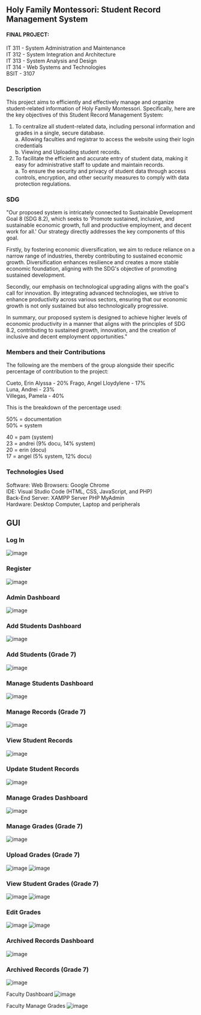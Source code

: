 ## Holy Family Montessori: Student Record Management System

#### FINAL PROJECT:    
IT 311 - System Administration and Maintenance   
IT 312 - System Integration and Architecture   
IT 313 - System Analysis and Design   
IT 314 - Web Systems and Technologies   
BSIT - 3107   

### Description
This project aims to efficiently and effectively manage and organize student-related information of Holy Family Montessori. Specifically, here are the key objectives of this Student Record Management System:    
1. To centralize all student-related data, including personal information and grades in a single, secure database.    
   a. Allowing faculties and registrar to access the website using their login credentials  
   b. Viewing and Uploading student records.  
3. To facilitate the efficient and accurate entry of student data, making it easy for administrative staff to update and maintain records.  
   a. To ensure the security and privacy of student data through access controls, encryption, and other security measures to comply with data protection regulations.

### SDG
"Our proposed system is intricately connected to Sustainable Development Goal 8 (SDG 8.2), which seeks to 'Promote sustained, inclusive, and sustainable economic growth, full and productive employment, and decent work for all.' Our strategy directly addresses the key components of this goal.

Firstly, by fostering economic diversification, we aim to reduce reliance on a narrow range of industries, thereby contributing to sustained economic growth. Diversification enhances resilience and creates a more stable economic foundation, aligning with the SDG's objective of promoting sustained development.

Secondly, our emphasis on technological upgrading aligns with the goal's call for innovation. By integrating advanced technologies, we strive to enhance productivity across various sectors, ensuring that our economic growth is not only sustained but also technologically progressive.

In summary, our proposed system is designed to achieve higher levels of economic productivity in a manner that aligns with the principles of SDG 8.2, contributing to sustained growth, innovation, and the creation of inclusive and decent employment opportunities."   

### Members and their Contributions  
The following are the members of the group alongside their specific percentage of contribution to the project:   

Cueto, Erin Alyssa - 20% 
Frago, Angel Lloydylene - 17%   
Luna, Andrei - 23%  
Villegas, Pamela - 40%    

This is the breakdown of the percentage used:   

50% = documentation   
50% = system   

40 = pam (system)   
23 = andrei (9% docu, 14% system)   
20 = erin (docu)   
17 = angel (5% system, 12% docu)   

### Technologies Used   
Software: Web Browsers: Google Chrome   
IDE: Visual Studio Code (HTML, CSS, JavaScript, and PHP)   
Back-End Server: XAMPP Server PHP MyAdmin   
Hardware: Desktop Computer, Laptop and peripherals   

## GUI
### Log In
![image](https://github.com/iampamelav/FINAL-SRMS/assets/118470324/8b3b3b55-d9d2-412a-8fbc-a897d3bf62be)

### Register 
![image](https://github.com/iampamelav/FINAL-SRMS/assets/118470324/f3f760ea-765f-4263-afa9-9a4efb75cd6c)

### Admin Dashboard
![image](https://github.com/iampamelav/FINAL-SRMS/assets/118470324/eedb8f0b-ae76-45ca-a372-07b57617ab51)

### Add Students Dashboard
![image](https://github.com/iampamelav/FINAL-SRMS/assets/118470324/2edd7355-cb9d-47e4-93f0-0d952cbc225c)

### Add Students (Grade 7)
![image](https://github.com/iampamelav/FINAL-SRMS/assets/118470324/ffcbb13a-220b-4cde-8113-0234e4195b96)

### Manage Students Dashboard
![image](https://github.com/iampamelav/FINAL-SRMS/assets/118470324/53821afd-aff3-47be-a030-b50561caad7c)

### Manage Records (Grade 7)
![image](https://github.com/iampamelav/FINAL-SRMS/assets/118470324/217f0d45-1713-4376-be23-42060ca0e4ec)

### View Student Records
![image](https://github.com/iampamelav/FINAL-SRMS/assets/118470324/84782ff9-b61d-411a-afbd-505ca84f7a60)

### Update Student Records
![image](https://github.com/iampamelav/FINAL-SRMS/assets/118470324/d5acb454-678c-4259-93ac-4c747a0af74c)

### Manage Grades Dashboard
![image](https://github.com/iampamelav/FINAL-SRMS/assets/118470324/078ba696-81a1-41d7-af42-c10b72aa5446)

### Manage Grades (Grade 7)
![image](https://github.com/iampamelav/FINAL-SRMS/assets/118470324/0782cb3e-2bfd-419e-b69d-ec6bac250d8c)

### Upload Grades (Grade 7)
![image](https://github.com/iampamelav/FINAL-SRMS/assets/118470324/c1b34a14-2d14-4b15-8a75-8356b1424076)
![image](https://github.com/iampamelav/FINAL-SRMS/assets/118470324/a73ec7c2-c51f-4fa1-a6e5-0a1d80564867)

### View Student Grades (Grade 7)
![image](https://github.com/iampamelav/FINAL-SRMS/assets/118470324/823cac5c-017e-471c-9a62-ba60ada01016)
![image](https://github.com/iampamelav/FINAL-SRMS/assets/118470324/441f16ab-6719-411d-b4ce-c1ae44a7d93e)

### Edit Grades
![image](https://github.com/iampamelav/FINAL-SRMS/assets/118470324/54ac02e0-0586-41cf-950f-3f3b3dca1cdb)
![image](https://github.com/iampamelav/FINAL-SRMS/assets/118470324/bf4b41a1-3819-48e8-92aa-624a2f4509f9)

### Archived Records Dashboard
![image](https://github.com/iampamelav/FINAL-SRMS/assets/118470324/7990d174-9e58-45fc-b4c6-7f44ff7c12c3)

### Archived Records (Grade 7)
![image](https://github.com/iampamelav/FINAL-SRMS/assets/118470324/c58b0f54-b93e-43a8-8c85-1972db6205c2)

Faculty Dashboard
![image](https://github.com/iampamelav/FINAL-SRMS/assets/118470324/b730c636-b693-47ab-8439-3db6120c8954)

Faculty Manage Grades
![image](https://github.com/iampamelav/FINAL-SRMS/assets/118470324/f36352a4-28aa-45ff-9f62-c6b40d5b94f5)
